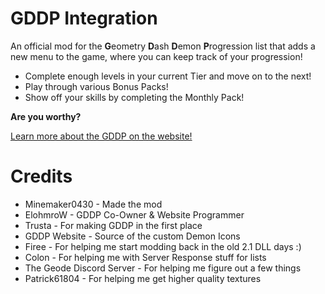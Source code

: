 # GDDP Integration

An official mod for the **G**eometry **D**ash **D**emon **P**rogression list that adds a new menu to the game, where you can keep track of your progression!

* Complete enough levels in your current Tier and move on to the next!
* Play through various Bonus Packs!
* Show off your skills by completing the Monthly Pack!

**Are you worthy?**

[Learn more about the GDDP on the website!](https://gddp.pro/)

# Credits

* Minemaker0430 - Made the mod
* ElohmroW - GDDP Co-Owner & Website Programmer
* Trusta - For making GDDP in the first place
* GDDP Website - Source of the custom Demon Icons
* Firee - For helping me start modding back in the old 2.1 DLL days :)
* Colon - For helping me with Server Response stuff for lists
* The Geode Discord Server - For helping me figure out a few things
* Patrick61804 - For helping me get higher quality textures